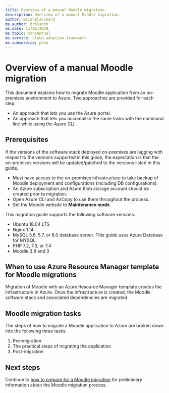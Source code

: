 ```yaml
---
title: Overview of a manual Moodle migration
description: Overview of a manual Moodle migration.
author: BrianBlanchard
ms.author: brblanch
ms.date: 11/06/2020
ms.topic: conceptual
ms.service: cloud-adoption-framework
ms.subservice: plan
---
```


# Overview of a manual Moodle migration

This document explains how to migrate Moodle application from an on-premises environment to Azure. Two approaches are provided for each step:

- An approach that lets you use the Azure portal.
- An approach that lets you accomplish the same tasks with the command line while using the Azure CLI.

## Prerequisites

If the versions of the software stack deployed on-premises are lagging with respect to the versions supported in this guide, the expectation is that the on-premises versions will be updated/patched to the versions listed in this guide.

- Must have access to the on-premises infrastructure to take backup of Moodle deployment and configurations (including DB configurations).
- An Azure subscription and Azure Blob storage account should be created prior to migration.
- Open Azure CLI and AzCopy to use them throughout the process.
- Set the Moodle website to **Maintenance mode**.

This migration guide supports the following software versions:

- Ubuntu 18.04 LTS
- Nginx 1.14
- MySQL 5.6, 5.7, or 8.0 database server. This guide uses Azure Database for MYSQL.
- PHP 7.2, 7.3, or 7.4
- Moodle 3.8 and 3

## When to use Azure Resource Manager template for Moodle migrations

Migration of Moodle with an Azure Resource Manager template creates the infrastructure in Azure. Once the infrastructure is created, the Moodle software stack and associated dependencies are migrated.

## Moodle migration tasks

The steps of how to migrate a Moodle application to Azure are broken down into the following three tasks:

1. Pre-migration
1. The practical steps of migrating the application
1. Post-migration

## Next steps

Continue to [how to prepare for a Moodle migration](/migration-pre.md) for preliminary information about the Moodle migration process.